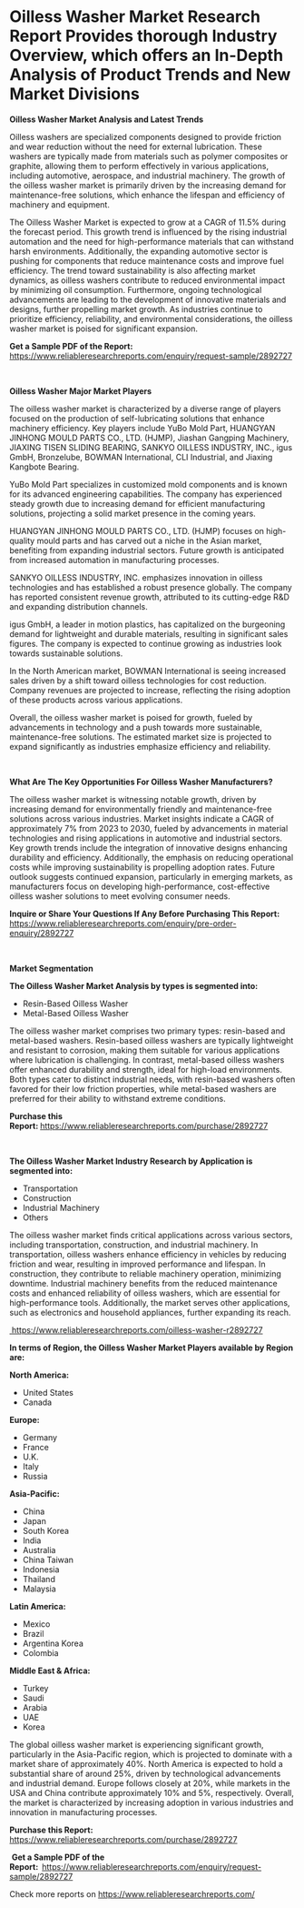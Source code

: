 <p><h1>Oilless Washer Market Research Report Provides thorough Industry Overview, which offers an In-Depth Analysis of Product Trends and New Market Divisions</h1></p><p><strong>Oilless Washer Market Analysis and Latest Trends</strong></p>
<p><p>Oilless washers are specialized components designed to provide friction and wear reduction without the need for external lubrication. These washers are typically made from materials such as polymer composites or graphite, allowing them to perform effectively in various applications, including automotive, aerospace, and industrial machinery. The growth of the oilless washer market is primarily driven by the increasing demand for maintenance-free solutions, which enhance the lifespan and efficiency of machinery and equipment.</p><p>The Oilless Washer Market is expected to grow at a CAGR of 11.5% during the forecast period. This growth trend is influenced by the rising industrial automation and the need for high-performance materials that can withstand harsh environments. Additionally, the expanding automotive sector is pushing for components that reduce maintenance costs and improve fuel efficiency. The trend toward sustainability is also affecting market dynamics, as oilless washers contribute to reduced environmental impact by minimizing oil consumption. Furthermore, ongoing technological advancements are leading to the development of innovative materials and designs, further propelling market growth. As industries continue to prioritize efficiency, reliability, and environmental considerations, the oilless washer market is poised for significant expansion.</p></p>
<p><strong>Get a Sample PDF of the Report:&nbsp;</strong> <a href="https://www.reliableresearchreports.com/enquiry/request-sample/2892727?utm_campaign=3110&utm_medium=2&utm_source=Github&utm_content=ia&utm_term=15032025&utm_id=oilless-washer">https://www.reliableresearchreports.com/enquiry/request-sample/2892727</a></p>
<p>&nbsp;</p>
<p><strong>Oilless Washer Major Market Players</strong></p>
<p><p>The oilless washer market is characterized by a diverse range of players focused on the production of self-lubricating solutions that enhance machinery efficiency. Key players include YuBo Mold Part, HUANGYAN JINHONG MOULD PARTS CO., LTD. (HJMP), Jiashan Gangping Machinery, JIAXING TISEN SLIDING BEARING, SANKYO OILLESS INDUSTRY, INC., igus GmbH, Bronzelube, BOWMAN International, CLI Industrial, and Jiaxing Kangbote Bearing.</p><p>YuBo Mold Part specializes in customized mold components and is known for its advanced engineering capabilities. The company has experienced steady growth due to increasing demand for efficient manufacturing solutions, projecting a solid market presence in the coming years.</p><p>HUANGYAN JINHONG MOULD PARTS CO., LTD. (HJMP) focuses on high-quality mould parts and has carved out a niche in the Asian market, benefiting from expanding industrial sectors. Future growth is anticipated from increased automation in manufacturing processes.</p><p>SANKYO OILLESS INDUSTRY, INC. emphasizes innovation in oilless technologies and has established a robust presence globally. The company has reported consistent revenue growth, attributed to its cutting-edge R&D and expanding distribution channels. </p><p>igus GmbH, a leader in motion plastics, has capitalized on the burgeoning demand for lightweight and durable materials, resulting in significant sales figures. The company is expected to continue growing as industries look towards sustainable solutions.</p><p>In the North American market, BOWMAN International is seeing increased sales driven by a shift toward oilless technologies for cost reduction. Company revenues are projected to increase, reflecting the rising adoption of these products across various applications.</p><p>Overall, the oilless washer market is poised for growth, fueled by advancements in technology and a push towards more sustainable, maintenance-free solutions. The estimated market size is projected to expand significantly as industries emphasize efficiency and reliability.</p></p>
<p>&nbsp;</p>
<p><strong>What Are The Key Opportunities For Oilless Washer Manufacturers?</strong></p>
<p><p>The oilless washer market is witnessing notable growth, driven by increasing demand for environmentally friendly and maintenance-free solutions across various industries. Market insights indicate a CAGR of approximately 7% from 2023 to 2030, fueled by advancements in material technologies and rising applications in automotive and industrial sectors. Key growth trends include the integration of innovative designs enhancing durability and efficiency. Additionally, the emphasis on reducing operational costs while improving sustainability is propelling adoption rates. Future outlook suggests continued expansion, particularly in emerging markets, as manufacturers focus on developing high-performance, cost-effective oilless washer solutions to meet evolving consumer needs.</p></p>
<p><strong>Inquire or Share Your Questions If Any Before Purchasing This Report:</strong> <a href="https://www.reliableresearchreports.com/enquiry/pre-order-enquiry/2892727?utm_campaign=3110&utm_medium=2&utm_source=Github&utm_content=ia&utm_term=15032025&utm_id=oilless-washer">https://www.reliableresearchreports.com/enquiry/pre-order-enquiry/2892727</a></p>
<p>&nbsp;</p>
<p><strong>Market Segmentation</strong></p>
<p><strong>The Oilless Washer Market Analysis by types is segmented into:</strong></p>
<p><ul><li>Resin-Based Oilless Washer</li><li>Metal-Based Oilless Washer</li></ul></p>
<p><p>The oilless washer market comprises two primary types: resin-based and metal-based washers. Resin-based oilless washers are typically lightweight and resistant to corrosion, making them suitable for various applications where lubrication is challenging. In contrast, metal-based oilless washers offer enhanced durability and strength, ideal for high-load environments. Both types cater to distinct industrial needs, with resin-based washers often favored for their low friction properties, while metal-based washers are preferred for their ability to withstand extreme conditions.</p></p>
<p><strong>Purchase this Report:&nbsp;</strong><a href="https://www.reliableresearchreports.com/purchase/2892727?utm_campaign=3110&utm_medium=2&utm_source=Github&utm_content=ia&utm_term=15032025&utm_id=oilless-washer">https://www.reliableresearchreports.com/purchase/2892727</a></p>
<p>&nbsp;</p>
<p><strong>The Oilless Washer Market Industry Research by Application is segmented into:</strong></p>
<p><ul><li>Transportation</li><li>Construction</li><li>Industrial Machinery</li><li>Others</li></ul></p>
<p><p>The oilless washer market finds critical applications across various sectors, including transportation, construction, and industrial machinery. In transportation, oilless washers enhance efficiency in vehicles by reducing friction and wear, resulting in improved performance and lifespan. In construction, they contribute to reliable machinery operation, minimizing downtime. Industrial machinery benefits from the reduced maintenance costs and enhanced reliability of oilless washers, which are essential for high-performance tools. Additionally, the market serves other applications, such as electronics and household appliances, further expanding its reach.</p></p>
<p><a href="https://www.reliableresearchreports.com/oilless-washer-r2892727?utm_campaign=3110&utm_medium=2&utm_source=Github&utm_content=ia&utm_term=15032025&utm_id=oilless-washer">&nbsp;https://www.reliableresearchreports.com/oilless-washer-r2892727</a></p>
<p><strong>In terms of Region, the Oilless Washer Market Players available by Region are:</strong></p>
<p>
    <p> <strong> North America: </strong>
        <ul>
            <li>United States</li>
            <li>Canada</li>
        </ul>
        </p> 
    <p> <strong> Europe: </strong>
        <ul>
            <li>Germany</li>
            <li>France</li>
            <li>U.K.</li>
            <li>Italy</li>
            <li>Russia</li>
        </ul>
        </p> 
    <p> <strong> Asia-Pacific: </strong>
        <ul>
            <li>China</li>
            <li>Japan</li>
            <li>South Korea</li>
            <li>India</li>
            <li>Australia</li>
            <li>China Taiwan</li>
            <li>Indonesia</li>
            <li>Thailand</li>
            <li>Malaysia</li>
        </ul>
        </p> 
    <p> <strong> Latin America: </strong>
        <ul>
            <li>Mexico</li>
            <li>Brazil</li>
            <li>Argentina Korea</li>
            <li>Colombia</li>
        </ul>
        </p> 
    <p> <strong> Middle East & Africa: </strong>
        <ul>
            <li>Turkey</li>
            <li>Saudi</li>
            <li>Arabia</li>
            <li>UAE</li>
            <li>Korea</li>
        </ul>
    </p>
    </p>
<p><p>The global oilless washer market is experiencing significant growth, particularly in the Asia-Pacific region, which is projected to dominate with a market share of approximately 40%. North America is expected to hold a substantial share of around 25%, driven by technological advancements and industrial demand. Europe follows closely at 20%, while markets in the USA and China contribute approximately 10% and 5%, respectively. Overall, the market is characterized by increasing adoption in various industries and innovation in manufacturing processes.</p></p>
<p><strong>Purchase this Report: </strong><a href="https://www.reliableresearchreports.com/purchase/2892727?utm_campaign=3110&utm_medium=2&utm_source=Github&utm_content=ia&utm_term=15032025&utm_id=oilless-washer">https://www.reliableresearchreports.com/purchase/2892727</a></p>
<p>&nbsp;<strong>Get a Sample PDF of the Report:&nbsp;&nbsp;</strong><a href="https://www.reliableresearchreports.com/enquiry/request-sample/2892727?utm_campaign=3110&utm_medium=2&utm_source=Github&utm_content=ia&utm_term=15032025&utm_id=oilless-washer">https://www.reliableresearchreports.com/enquiry/request-sample/2892727</a></p>
<p><strong></strong></p>
<p>Check more reports on <a href="https://www.reliableresearchreports.com/?utm_campaign=3110&utm_medium=2&utm_source=Github&utm_content=ia&utm_term=15032025&utm_id=oilless-washer">https://www.reliableresearchreports.com/</a></p>